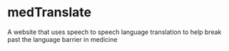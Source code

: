 # medTranslate
A website that uses speech to speech language translation to help break past the language barrier in medicine 

